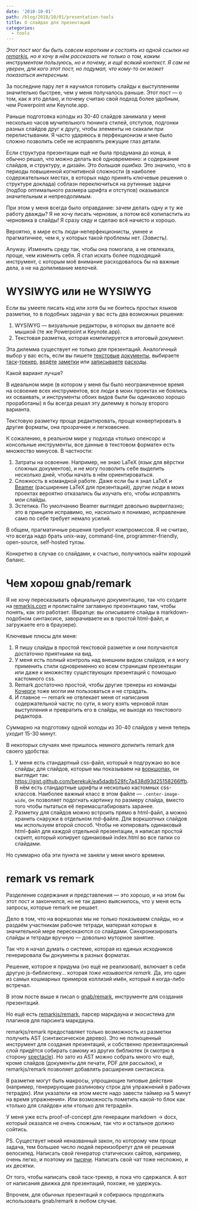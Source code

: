 ```yaml
---
date: '2018-10-01'
path: /blog/2018/10/01/presentation-tools
title: О слайдах для презентаций
categories:
  - tools
---
```


_Этот пост мог бы быть совсем коротким и состоять из одной ссылки на [remarkjs](https://remarkjs.com), но я хочу в нём рассказать не только о том, каким инструментом пользуюсь, но и почему, и ещё всякий контекст. Я сам не уверен, для кого этот пост, но подумал, что кому-то он может показаться интересным._

За последние пару лет я научился готовить слайды к выступлениям значительно быстрее, чем у меня получалось раньше. Этот пост — о том, как я это делаю, и почему считаю свой подход более удобным, чем Powerpoint или Keynote.app.

Раньше подготовка колоды из 30-40 слайдов занимала у меня несколько часов мучительного тюнинга стилей, отступов, подгонки разных слайдов друг к другу, чтобы элементы не скакали при перелистывании. Я часто ударяюсь в перфекционизм и мне было сложно позволить себе не исправлять режущие глаз детали.

Если структура презентации ещё не была продумана до конца, я обычно решал, что можно делать всё одновременно: и содержание слайдов, и структуру, и дизайн. Это _большая ошибка_. Это значило, что в периоды повышенной когнитивной сложности (в наиболее содержательных местах, в которых надо принять ключевые решения о структуре доклада) соблазн переключиться на рутинные задачи (подбор оптимального размера шрифта и отступов) оказывался значительным и непреодолимым.

При этом у меня всегда было оправдание: зачем делать одну и ту же работу дважды? Я не хочу писать черновик, а потом всё копипастить из черновика в слайды! Я сразу сяду и сделаю всё начисто и хорошо.

Вероятно, в мире есть люди-неперфекционисты, умнее и прагматичнее, чем я, у которых такой проблемы нет. _(Зависть)._

Anyway. Изменить среду так, чтобы она помогала, а не отвлекала, проще, чем изменить себя. Я стал искать более подходящий инструмент, с которым моё внимание расходовалось бы на важные дела, а не на допиливание мелочей.

# WYSIWYG или не WYSIWYG

Если вы умеете писать код или хотя бы не боитесь простых языков разметки, то в подобных задачах у вас есть два возможных решения:

1. WYSIWYG — визуальные редакторы, в которых вы делаете всё мышкой (те же Powerpoint и Keynote.app).
2. Текстовая разметка, которая компилируется в итоговый документ.

Эта дилемма существует не только для презентаций. Аналогичный выбор у вас есть, если вы пишете [текстовые](https://en.wikipedia.org/wiki/Microsoft_Word) [документы](https://en.wikipedia.org/wiki/LaTeX), выбираете [таск](https://ru.todoist.com/)-[трекер](https://taskwarrior.org/), [ведёте](https://evernote.com/) [заметки](https://orgmode.org/) или [записываете](https://www.youneedabudget.com/) [расходы](https://www.ledger-cli.org/).

Какой вариант лучше?

В идеальном мире (в котором у меня бы было неограниченное время на освоение всех инструментов, все люди в моих проектах не боялись их осваивать, и инструменты обоих видов были бы одинаково хорошо проработаны) я бы всегда решал эту дилемму в пользу второго варианта.

Текстовую разметку проще редактировать, проще конвертировать в другие форматы, она прозрачнее и легковеснее.

К сожалению, в реальном мире у подхода «только опенсорс и консольные инструменты, все данные в текстовом формате» есть множество минусов. В частности:

1. Затраты на освоение. Например, не знаю LaTeX (язык для вёрстки сложных документов), и не могу позволить себе выделить несколько дней, чтобы начать в нём ориентироваться.
2. Сложность в командной работе. Даже если бы я знал LaTeX и [Beamer](<https://ru.wikipedia.org/wiki/Beamer_(LaTeX)>) (расширение LaTeX для презентаций), другие люди в моих проектах вероятно отказались бы изучать его, чтобы исправлять мои слайды.
3. Эстетика. По умолчанию Beamer выглядит довольно вырвиглазно; это в принципе исправимо, но, насколько я понимаю, исправление само по себе требует немало усилий.

В общем, прагматичные решения требуют компромиссов. Я не считаю, что всегда надо брать unix-way, command-line, programmer-friendly, open-source, self-hosted тулзы.

Конкретно в случае со слайдами, к счастью, получилось найти хороший баланс.

# Чем хорош gnab/remark

Я не хочу пересказывать официальную документацию, так что сходите на [remarkjs.com](https://remarkjs.com) и пролистайте заглавную презентацию там, чтобы понять, как это работает. (Вкратце: вы описываете слайды в markdown-подобном синтаксисе, заворачиваете их в простой html-файл, и загружаете его в браузере).

Ключевые плюсы для меня:

1. Я пишу слайды в простой текстовой разметке и они получаются достаточно приятными на вид.
2. У меня есть полный контроль над внешним видом слайдов, и я могу применить стили одновременно ко всем страницам презентации или даже к множеству существующих презентаций с помощью кастомного css.
3. Remark достаточно простой, чтобы другие тренеры из команды [Кочерги](https://kocherga-club.ru/) тоже могли им пользоваться и не страдать.
4. И главное — remark не отвлекает меня от написания содержательной части; по сути, я могу взять черновой план выступления и превратить его в слайды, не выходя из текстового редактора.

Суммарно на подготовку одной колоды из 30-40 слайдов у меня теперь уходит 15-30 минут.

В некоторых случаях мне пришлось немного допилить remark для своего удобства:

1. У меня есть стандартный css-файл, который я подгружаю во все слайды; для слайдов, которые мы показываем на [воркшопах](https://kocherga-club.ru/workshop), он выглядит так: https://gist.github.com/berekuk/ea5dadb528fc7a438d93d25158266ffb. В нём есть стандартные шрифты и несколько кастомных css-классов. Наиболее важный класс в этом файле — <code>.center-image-wide</code>, он позволяет подогнать картинку по размеру слайда, вместо того чтобы пытаться её перемасштабировать заранее.
2. Разметку для слайдов можно встроить прямо в html-файл, а можно хранить снаружи в отдельном md-файле. Для воркшопных слайдов мы используем второй способ. Чтобы не копировать одинаковый html-файл для каждой отдельной презентации, я написал простой скрипт, который копирует одинаковый index.html во все папки со слайдами.

Но суммарно оба эти пункта не заняли у меня много времени.

# remark vs remark

Разделение содержания и представления — это хорошо, и на этом бы этот пост и закончился, но не так давно выяснилось, что у меня есть запросы, которые remark не решает.

Дело в том, что на воркшопах мы не только показываем слайды, но и раздаём участникам рабочие тетради, материал которых в значительной мере пересекаются со слайдами. Синхронизировать слайды и тетради вручную — довольно муторное занятие.

Так что я начал думать о системе, которая из единых исходников генерировала бы документы в разных форматах.

Решение, которое я придума (но ещё не реализовал), включает в себя другую js-библиотеку... которая _тоже называется remark_. Да, это один из самых кошмарных примеров коллизий имён, который я когда-либо встречал.

В этом посте выше я писал о [gnab/remark](https://github.com/gnab/remark), инструменте для создания презентаций.

Но ещё есть [remarkjs/remark](https://github.com/remarkjs/remark), парсер маркдауна и экосистема для плагинов для парсинга маркдауна.

remarkjs/remark предоставляет только возможность из разметки получить AST (синтаксическое дерево). Это не полноценный инструмент для создания презентаций, и собственно презентационный слой придётся собирать самому из других библиотек (я смотрю в сторону [spectacle](https://github.com/FormidableLabs/spectacle)). Но зато из AST можно собрать много что ещё, кроме слайдов (документы для печати, PDF для рассылок), и remarkjs/remark позволяет добавлять расширения синтаксиса.

В разметке могут быть макросы, упрощающие типовые действия (например, генерирующие разлиновку строк для упражнений в рабочих тетрадях). Или указатели «в этом месте надо завести таймер на 5 минут на время упражнения». Или возможность пометить какой-то блок как «только для слайдов» или «только для тетрадей».

У меня уже есть proof-of-concept для генерации markdown -> docx, который оказался не очень сложным, так что и остальное должно сойтись.

PS. Существует некий неназванный закон, по которому чем проще задача, тем большее число людей переизобретут для её решения велосипед. Написать свой генератор статических сайтов, например, очень легко, и поэтому их [тысячи](https://www.staticgen.com/). Написать свой чат тоже несложно, и их десятки.

От того, чтобы написать свой таск-трекер, я пока что сдержался. А вот от написания движка для презентаций, похоже, не удержусь.

Впрочем, для обычных презентаций я собираюсь продолжать использовать gnab/remark в любом случае.
